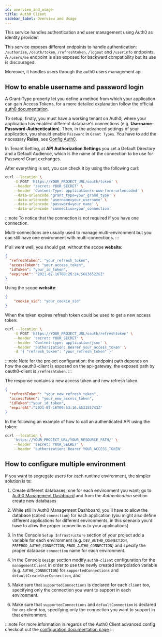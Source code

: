 ```yaml
---
id: overview_and_usage
title: Auth0 Client
sidebar_label: Overview and Usage
---
```

This service handles authentication and user management using Auth0 as identity provider.

This service exposes different endpoints to handle authentication: `/authorize`, `/oauth/token`, `/refreshtoken`, `/logout` and `/userinfo` endpoints. A `/users/me` endpoint is also exposed for backward compatibility but its use is discouraged.

Moreover, it handles users through the auth0 users management api.

## How to enable username and password login

A Grant-Type property let you define a method from which your application can gain Access Tokens, for a more detailed explanation follow the official [auth0 documentation](https://auth0.com/docs/applications/application-grant-types).

To setup, firstly, you must have a working tenant on Auth0, where your application has enabled different database's connections (e.g. **Username-Password-Authentication**). Then, in the advanced settings of your application, you should enable `Password` in `Grant Types`. You have to add the necessary **Rules**, see [Config Auth0](./configure_auth0.md).

In Tenant Setting, at **API Authorization Settings** you set a Default Directory and a Default Audience, which is the name of the connection to be use for Password Grant exchanges.

After everything is set, you can check it by using the following curl:

```bash
curl --location \
    -X POST 'https://YOUR_PROJECT_URL/oauth/token' \
    --header 'secret: YOUR_SECRET' \
    --header 'Content-Type: application/x-www-form-urlencoded' \
    --data-urlencode 'grant_type=your_grand_type' \
    --data-urlencode 'username=your_username' \
    --data-urlencode 'password=your_name' \
    --data-urlencode 'connection=your_connection'
```

:::note
To notice that the connection is not required if you have one connection.

Multi-connections are usually used to manage multi-environment but you can still
have one environment with multi-connections.
:::

If all went well, you should get, without the scope **website**:

```json
{
  "refreshToken": "your_refresh_token",
  "accessToken": "your_access_token",
  "idToken": "your_id_token",
  "expireAt": "2021-07-16T08:28:24.568365226Z"
}
```

Using the scope **website**:

```json
{
    "cookie_sid": "your_cookie_sid"
}
```

When the token expires refresh token could be used to get a new access token:

```bash
curl --location \
    -X POST 'https://YOUR_PROJECT_URL/oauth/refreshtoken' \
    --header 'secret: YOUR_SECRET' \
    --header 'Content-type: application/json' \
    --header 'authorization: Bearer your_access_token' \
    -d '{ "refresh_token": "your_refresh_token" }'
```

:::note
Note for the project configuration: the endpoint path depends on how the oauth0-client is exposed on the api-gateway, the exposed path by oauth0-client is `/refreshtoken`.
:::

The response contains a new access token and new refresh token.

```json
{
  "refreshToken": "your_new_refresh_token",
  "accessToken": "your_new_access_token",
  "idToken":"your_id_token",
  "expireAt":"2021-07-16T09:53:16.653155743Z"
}
```

In the following an example of how to call an authenticated API using the token:

```bash
curl --location \
    'https://YOUR_PROJECT_URL/YOUR_RESOURCE_PATH/' \
    --header 'secret: YOUR_SECRET' \
    --header 'authorization: Bearer YOUR_ACCESS_TOKEN'
```

## How to configure multiple environment

If you want to segregate users for each runtime environment, the simpler solution is to:

1. Create different databases, one for each environment you want; go to [Auth0 Management Dashboard](https://manage.auth0.com/) and from the *Authentication* section create new databases
1. While still in Auth0 Management Dashboard, you'll have to allow the database (called `connection`) for each application
(you might also define different applications for different environments, in this scenario you'd have to allow the proper connections to your applications)

1. In the Console `Setup Infrastructure` section of your project add a variable for each environment (e.g. `DEV_AUTH0_CONNECTION`, `PREPROD_AUTH0_CONNECTION`, `PROD_AUTH0_CONNECTION`) and specify the proper database `connection` name for each environment.
2. In the Console `Design` section modify `auth0-client` configuration for the `managementClient` in order to use the newly created interpolation variable (e.g. `AUTH0_CONNECTION`) for `supportedConnections` and `defaultCreateUserConnection`, and
3. Make sure that `supportedConnections` is declared for each `client` too, specifying only the connection you want to support in each environment.
4. Make sure that `supportedConnections` and `defaultConnection` is declared for `cms` client too, specifying only the connection you want to support in that environment.

:::note
For more information in regards of the Auth0 Client advanced config checkout out the [configuration documentation page](./configuration#auth0-connection-integration)
:::
